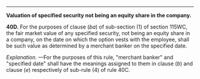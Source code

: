****  
  
**Valuation of specified security not being an equity share in the company.**

**40D.** For the purposes of clause (_ba_) of sub-section (1) of section 115WC, the fair market value of any specified security, not being an equity share in a company, on the date on which the option vests with the employee, shall be such value as determined by a merchant banker on the specified date.

_Explanation._ —For the purposes of this rule, "merchant banker" and "specified date" shall have the meanings assigned to them in clause (_b_) and clause (_e_) respectively of sub-rule (4) of rule 40C.
